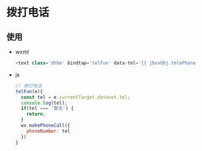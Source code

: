 # 拨打电话

## 使用

  - wxml

    ```javascript
    <text class='dhhm' bindtap='telFun' data-tel='{{ jbxxObj.telePhone }}'>{{ jbxxObj.telePhone || '暂无' }}</text>
    ```

  - js

    ```javascript
    // 拨打电话
    telFun(e){
      const tel = e.currentTarget.dataset.tel;
      console.log(tel);
      if(tel === '暂无') {
        return;
      }
      wx.makePhoneCall({
        phoneNumber: tel
      })
    }
    ```
